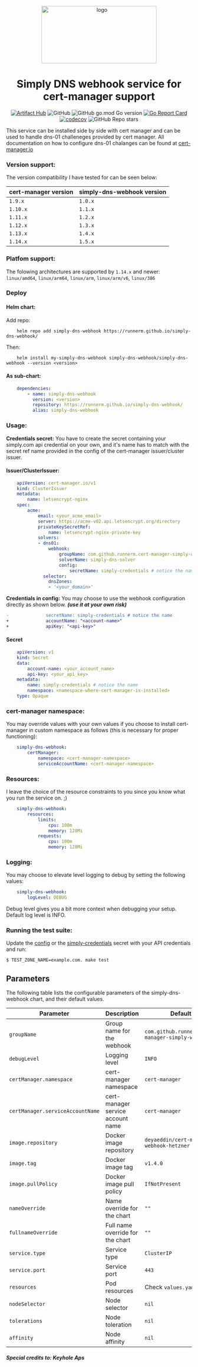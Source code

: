 <p align="center">
  <img src="https://user-images.githubusercontent.com/51089137/193522982-c0792104-7ecd-4e6c-a4a9-56b066b65331.png" height="156" width="312" alt="logo" />
</p>

<div align="center">

# Simply DNS webhook service for cert-manager support
  
</div>

<div align="center">
  
[![Artifact Hub](https://img.shields.io/endpoint?url=https://artifacthub.io/badge/repository/simply-dns-webhook)](https://artifacthub.io/packages/search?repo=simply-dns-webhook) ![GitHub](https://img.shields.io/github/license/runnerm/simply-dns-webhook) ![GitHub go.mod Go version](https://img.shields.io/github/go-mod/go-version/runnerm/simply-dns-webhook) [![Go Report Card](https://goreportcard.com/badge/github.com/runnerm/simply-dns-webhook)](https://goreportcard.com/report/github.com/runnerm/simply-dns-webhook) [![codecov](https://codecov.io/gh/RunnerM/simply-dns-webhook/graph/badge.svg?token=O7YKKBP0IO)](https://codecov.io/gh/RunnerM/simply-dns-webhook) ![GitHub Repo stars](https://img.shields.io/github/stars/runnerm/simply-dns-webhook)

</div>

This service can be installed side by side with cert manager and can be used to handle dns-01 challeneges provided by cert manager. All documentation on how to configure dns-01 chalanges can be found at  [cert-manager.io](https://cert-manager.io/docs/configuration/acme/dns01/webhook/)

### Version support:
The version compatibility I have tested for can be seen below:

| cert-manager version | simply-dns-webhook version |
|----------------------|----------------------------|
| `1.9.x`              | `1.0.x`                    |
| `1.10.x`             | `1.1.x`                    |
| `1.11.x`             | `1.2.x`                    |
| `1.12.x`             | `1.3.x`                    |
| `1.13.x`             | `1.4.x`                    |
| `1.14.x`             | `1.5.x`                    |

### Platfom support:
The folowing architectures are supported by `1.14.x` and newer: `linux/amd64`, `linux/arm64`, `linux/arm`, `linux/arm/v6`, `linux/386`

### Deploy
#### Helm chart: 
Add repo:
```shell
    helm repo add simply-dns-webhook https://runnerm.github.io/simply-dns-webhook/
```
Then:
```shell
    helm install my-simply-dns-webhook simply-dns-webhook/simply-dns-webhook --version <version>
```
#### As sub-chart:
```YAML
    dependencies:
        - name: simply-dns-webhook
          version: <version>
          repository: https://runnerm.github.io/simply-dns-webhook/
          alias: simply-dns-webhook
```
### Usage:

**Credentials secret:**
You have to create the secret containing your simply.com api credential on your own, and 
it's name has to match with the secret ref name provided in the config of the cert-manager
issuer/cluster issuer.


#### Issuer/ClusterIssuer:
```YAML
    apiVersion: cert-manager.io/v1
    kind: ClusterIssuer
    metadata:
        name: letsencrypt-nginx
    spec:
        acme:
            email: <your_acme_email>
            server: https://acme-v02.api.letsencrypt.org/directory
            privateKeySecretRef:
                name: letsencrypt-nginx-private-key
            solvers:
            - dns01:
                webhook:
                    groupName: com.github.runnerm.cert-manager-simply-webhook
                    solverName: simply-dns-solver
                    config:
                        secretName: simply-credentials # notice the name
              selector:
                dnsZones:
                - '<your_domain>'
```

**Credentials in config:**
You may choose to use the webhook configuration directly as shown below.
**_(use it at your own risk)_**
```diff
-              secretName: simply-credentials # notice the name
+              accountName: "<account-name>"
+              apiKey: "<api-key>"
```
#### Secret
```YAML
    apiVersion: v1
    kind: Secret
    data:
        account-name: <your_account_name>
        api-key: <your_api_key>
    metadata:
        name: simply-credentials # notice the name
        namespace: <namespace-where-cert-manager-is-installed>
    type: Opaque
```
### cert-manager namespace:

You may override values with your own values if you choose to install cert-manager in custom namespace as follows (this is necessary for proper functioning):
```YAML
    simply-dns-webhook:
        certManager:
            namespace: <cert-manager-namespace>
            serviceAccountName: <cert-manager-namespace>
```
### Resources:
I leave the choice of the resource constraints to you since you know what you run the service on. ;) 
```YAML
    simply-dns-webhook:
        resources: 
            limits:
                cpu: 100m  
                memory: 128Mi
            requests:
                cpu: 100m
                memory: 128Mi
```

### Logging:
You may choose to elevate level logging to debug by setting the following values:
```YAML
    simply-dns-webhook:
        logLevel: DEBUG
```
Debug level gives you a bit more context when debugging your setup. Default log level is INFO.

### Running the test suite:

Update the [config](testdata/simply-dns-webhook/config.json) or the [simply-credentials](testdata/simply-dns-webhook/simply-credentials.yaml) secret with your API credentials and run:

```bash
$ TEST_ZONE_NAME=example.com. make test
```

## Parameters

The following table lists the configurable parameters of the simply-dns-webhook chart, and their default values.

| Parameter                        | Description                       | Default                                          |
|----------------------------------|-----------------------------------|--------------------------------------------------|
| `groupName`                      | Group name for the webhook        | `com.github.runnerm.cert-manager-simply-webhook` |
| `debugLevel`                     | Logging level                     | `INFO`                                           |
| `certManager.namespace`          | cert-manager namespace            | `cert-manager`                                   |
| `certManager.serviceAccountName` | cert-manager service account name | `cert-manager`                                   |
| `image.repository`               | Docker image repository           | `deyaeddin/cert-manager-webhook-hetzner`         |
| `image.tag`                      | Docker image tag                  | `v1.4.0`                                         |
| `image.pullPolicy`               | Docker image pull policy          | `IfNotPresent`                                   |
| `nameOverride`                   | Name override for the chart       | `""`                                             |
| `fullnameOverride`               | Full name override for the chart  | `""`                                             |
| `service.type`                   | Service type                      | `ClusterIP`                                      |
| `service.port`                   | Service port                      | `443`                                            |
| `resources`                      | Pod resources                     | Check `values.yaml` file                         |
| `nodeSelector`                   | Node selector                     | `nil`                                            |
| `tolerations`                    | Node toleration                   | `nil`                                            |
| `affinity`                       | Node affinity                     | `nil`                                            |

##### Special credits to: **Keyhole Aps**
